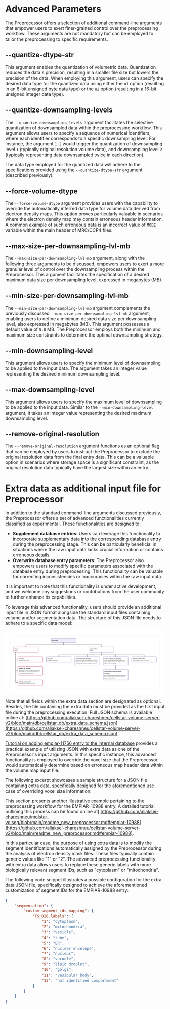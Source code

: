 # Advanced Parameters

The Preprocessor offers a selection of additional command-line arguments that empower users to exert finer-grained control over the preprocessing workflow. These arguments are not mandatory but can be employed to tailor the preprocessing to specific requirements.


## --quantize-dtype-str

This argument enables the quantization of volumetric data. Quantization reduces the data's precision, resulting in a smaller file size but lowers the precision of the data. When employing this argument, users can specify the desired data type for the quantized data using either the `u1` option (resulting in an 8-bit unsigned byte data type) or the `u2` option (resulting in a 16-bit unsigned integer data type).


## --quantize-downsampling-levels

The `--quantize-downsampling-levels` argument facilitates the selective quantization of downsampled data within the preprocessing workflow. This argument allows users to specify a sequence of numerical identifiers, where each identifier corresponds to a specific downsampling level. For instance, the argument `1 2` would trigger the quantization of downsampling level `1` (typically original resolution volume data), and downsampling level `2` (typically representing data downsampled twice in each direction).

The data type employed for the quantized data will adhere to the specifications provided using the `--quantize-dtype-str` argument (described previously).


## --force-volume-dtype

The `--force-volume-dtype` argument provides users with the capability to override the automatically inferred data type for volume data derived from electron density maps. This option proves particularly valuable in scenarios where the electron density map may contain erroneous header information. A common example of such erroneous data is an incorrect value of `MODE` variable within the main header of MRC/CCP4 files.


## --max-size-per-downsampling-lvl-mb

The `--max-size-per-downsampling-lvl-mb` argument, along with the following three arguments to be discussed, empowers users to exert a more granular level of control over the downsampling process within the Preprocessor. This argument facilitates the specification of a desired maximum data size per downsampling level, expressed in megabytes (MB).


## --min-size-per-downsampling-lvl-mb

The `--min-size-per-downsampling-lvl-mb` argument complements the previously discussed `--max-size-per-downsampling-lvl-mb` argument, enabling users to define a minimum desired data size per downsampling level, also expressed in megabytes (MB). This argument possesses a default value of `5.0` MB. The Preprocessor employs both the minimum and maximum size constraints to determine the optimal downsampling strategy.


## --min-downsampling-level

This argument allows users to specify the minimum level of downsampling to be applied to the input data. The argument takes an integer value representing the desired minimum downsampling level.


## --max-downsampling-level

This argument allows users to specify the maximum level of downsampling to be applied to the input data. Similar to the `--min-downsampling-level` argument, it takes an integer value representing the desired maximum downsampling level.


## --remove-original-resolution

The `--remove-original-resolution` argument functions as an optional flag that can be employed by users to instruct the Preprocessor to exclude the original resolution data from the final entry data. This can be a valuable option in scenarios where storage space is a significant constraint, as the original resolution data typically have the largest size within an entry.


# Extra data as additional input file for Preprocessor

In addition to the standard command-line arguments discussed previously, the Preprocessor offers a set of advanced functionalities currently classified as experimental. These functionalities are designed to:



* **Supplement database entries**: Users can leverage this functionality to incorporate supplementary data into the corresponding database entry during the preprocessing stage. This can be particularly beneficial in situations where the raw input data lacks crucial information or contains erroneous details.
* **Overwrite database entry parameters**: The Preprocessor also empowers users to modify specific parameters associated with the database entry during preprocessing. This functionality can be valuable for correcting inconsistencies or inaccuracies within the raw input data.

It is important to note that this functionality is under active development, and we welcome any suggestions or contributions from the user community to further enhance its capabilities.

To leverage this advanced functionality, users should provide an additional input file in JSON format alongside the standard input files containing volume and/or segmentation data. The structure of this JSON file needs to adhere to a specific data model:

[![](extra_data_schema.jpg)](extra_data_schema.jpg)

Note that all fields within the extra data section are designated as optional. Besides, the file containing the extra data must be provided as the first input file during the preprocessing execution. Full JSON schema is available online at: [https://github.com/aliaksei-chareshneu/cellstar-volume-server-v2/blob/main/db/cellstar_db/extra_data_schema.json](https://github.com/aliaksei-chareshneu/cellstar-volume-server-v2/blob/main/db/cellstar_db/extra_data_schema.json) 

[Tutorial on adding empiar-11756 entry to the internal database](https://github.com/aliaksei-chareshneu/cellstar-volume-server-v2/blob/main/readme_new_preprocessor.md#empiar-11756) provides a practical example of utilizing JSON with extra data as one of the Preprocessor's input arguments. In this specific instance, this advanced functionality is employed to override the voxel size that the Preprocessor would automatically determine based on erroneous map header data within the volume map input file.

The following excerpt showcases a sample structure for a JSON file containing extra data, specifically designed for the aforementioned use case of overriding voxel size information:

This section presents another illustrative example pertaining to the preprocessing workflow for the EMPIAR-10988 entry. A detailed tutorial outlining this process can be found online at[ https://github.com/aliaksei-chareshneu/molstar-volseg/blob/main/readme_new_preprocessor.md#empiar-10988](https://github.com/aliaksei-chareshneu/cellstar-volume-server-v2/blob/main/readme_new_preprocessor.md#empiar-10988).

In this particular case, the purpose of using extra data is to modify the segment identifications automatically assigned by the Preprocessor during the analysis of electron density mask files. These files typically contain generic values like "1" or "2". The advanced preprocessing functionality with extra data allows users to replace these generic labels with more biologically relevant segment IDs, such as "cytoplasm" or "mitochondria".

The following code snippet illustrates a possible configuration for the extra data JSON file, specifically designed to achieve the aforementioned customization of segment IDs for the EMPIAR-10988 entry:

```json
{
    "segmentation": {
        "custom_segment_ids_mapping": {
            "TS_026.labels": {
                "1": "cytoplasm",
                "2": "mitochondria",
                "3": "vesicle",
                "4": "tube",
                "5": "ER",
                "6": "nuclear envelope",
                "7": "nucleus",
                "8": "vacuole",
                "9": "lipid droplet",
                "10": "golgi",
                "11": "vesicular body",
                "13": "not identified compartment"
            }
        }
    }
}
```